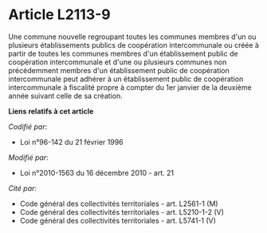 # Article L2113-9

Une commune nouvelle regroupant toutes les communes membres d'un ou plusieurs établissements publics de coopération
intercommunale ou créée à partir de toutes les communes membres d'un établissement public de coopération intercommunale et
d'une ou plusieurs communes non précédemment membres d'un établissement public de coopération intercommunale peut adhérer à
un établissement public de coopération intercommunale à fiscalité propre à compter du 1er janvier de la deuxième année
suivant celle de sa création.

**Liens relatifs à cet article**

_Codifié par_:

  - Loi n°96-142 du 21 février 1996

_Modifié par_:

  - Loi n°2010-1563 du 16 décembre 2010 - art. 21

_Cité par_:

  - Code général des collectivités territoriales - art. L2561-1 (M)
  - Code général des collectivités territoriales - art. L5210-1-2 (V)
  - Code général des collectivités territoriales - art. L5741-1 (V)
